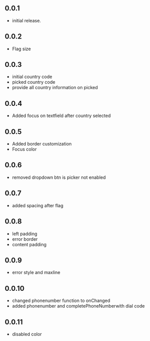 ## 0.0.1

* initial release.

## 0.0.2

* Flag size

## 0.0.3
* initial country code
* picked country code 
* provide all country information on picked

## 0.0.4
* Added focus on textfield after country selected

## 0.0.5
* Added border customization
* Focus color

## 0.0.6
* removed dropdown btn is picker not enabled

## 0.0.7
* added spacing after flag

## 0.0.8
* left padding
* error border
* content padding

## 0.0.9
* error style and maxline

## 0.0.10
* changed phonenumber function to onChanged
* added phonenumber and completePhoneNumberwith dial code


## 0.0.11
* disabled color
